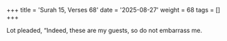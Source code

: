 +++
title = 'Surah 15, Verses 68'
date = '2025-08-27'
weight = 68
tags = []
+++

Lot pleaded, “Indeed, these are my guests, so do not embarrass me.